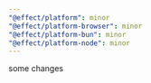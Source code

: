 ```yaml
---
"@effect/platform": minor
"@effect/platform-browser": minor
"@effect/platform-bun": minor
"@effect/platform-node": minor
---
```


some changes
